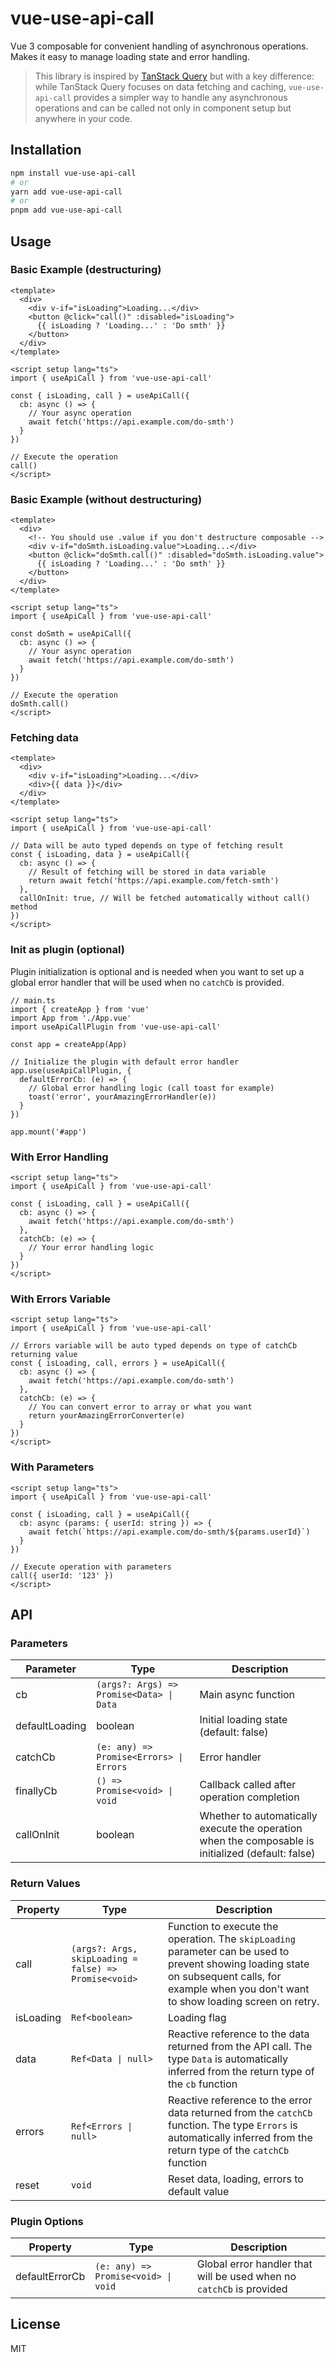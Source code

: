 # vue-use-api-call

Vue 3 composable for convenient handling of asynchronous operations. Makes it easy to manage loading state and error handling.

> This library is inspired by [TanStack Query](https://tanstack.com/query/latest) but with a key difference: while TanStack Query focuses on data fetching and caching, `vue-use-api-call` provides a simpler way to handle any asynchronous operations and can be called not only in component setup but anywhere in your code.

## Installation

```bash
npm install vue-use-api-call
# or
yarn add vue-use-api-call
# or
pnpm add vue-use-api-call
```

## Usage

### Basic Example (destructuring)

```vue
<template>
  <div>
    <div v-if="isLoading">Loading...</div>
    <button @click="call()" :disabled="isLoading">
      {{ isLoading ? 'Loading...' : 'Do smth' }}
    </button>
  </div>
</template>

<script setup lang="ts">
import { useApiCall } from 'vue-use-api-call'

const { isLoading, call } = useApiCall({
  cb: async () => {
    // Your async operation
    await fetch('https://api.example.com/do-smth')
  }
})

// Execute the operation
call()
</script>

```

### Basic Example (without destructuring)

```vue
<template>
  <div>
    <!-- You should use .value if you don't destructure composable -->
    <div v-if="doSmth.isLoading.value">Loading...</div>
    <button @click="doSmth.call()" :disabled="doSmth.isLoading.value">
      {{ isLoading ? 'Loading...' : 'Do smth' }}
    </button>
  </div>
</template>

<script setup lang="ts">
import { useApiCall } from 'vue-use-api-call'

const doSmth = useApiCall({
  cb: async () => {
    // Your async operation
    await fetch('https://api.example.com/do-smth')
  }
})

// Execute the operation
doSmth.call()
</script>

```

### Fetching data

```vue
<template>
  <div>
    <div v-if="isLoading">Loading...</div>
    <div>{{ data }}</div>
  </div>
</template>

<script setup lang="ts">
import { useApiCall } from 'vue-use-api-call'

// Data will be auto typed depends on type of fetching result
const { isLoading, data } = useApiCall({
  cb: async () => {
    // Result of fetching will be stored in data variable
    return await fetch('https://api.example.com/fetch-smth')
  },
  callOnInit: true, // Will be fetched automatically without call() method
})
</script>

```

### Init as plugin (optional)
Plugin initialization is optional and is needed when you want to set up a global error handler that will be used when no `catchCb` is provided.


```vue
// main.ts
import { createApp } from 'vue'
import App from './App.vue'
import useApiCallPlugin from 'vue-use-api-call'

const app = createApp(App)

// Initialize the plugin with default error handler
app.use(useApiCallPlugin, {
  defaultErrorCb: (e) => {
    // Global error handling logic (call toast for example)
    toast('error', yourAmazingErrorHandler(e))
  }
})

app.mount('#app')
```

### With Error Handling

```vue
<script setup lang="ts">
import { useApiCall } from 'vue-use-api-call'

const { isLoading, call } = useApiCall({
  cb: async () => {
    await fetch('https://api.example.com/do-smth')
  },
  catchCb: (e) => {
    // Your error handling logic
  }
})
</script>
```

### With Errors Variable

```vue
<script setup lang="ts">
import { useApiCall } from 'vue-use-api-call'

// Errors variable will be auto typed depends on type of catchCb returning value
const { isLoading, call, errors } = useApiCall({
  cb: async () => {
    await fetch('https://api.example.com/do-smth')
  },
  catchCb: (e) => {
    // You can convert error to array or what you want
    return yourAmazingErrorConverter(e)
  }
})
</script>
```

### With Parameters

```vue
<script setup lang="ts">
import { useApiCall } from 'vue-use-api-call'

const { isLoading, call } = useApiCall({
  cb: async (params: { userId: string }) => {
    await fetch(`https://api.example.com/do-smth/${params.userId}`)
  }
})

// Execute operation with parameters
call({ userId: '123' })
</script>
```

## API

### Parameters

| Parameter | Type | Description |
|----------|-----|----------|
| cb | `(args?: Args) => Promise<Data> \| Data` | Main async function |
| defaultLoading | boolean | Initial loading state (default: false) |
| catchCb | `(e: any) => Promise<Errors> \| Errors` | Error handler |
| finallyCb | `() => Promise<void> \| void` | Callback called after operation completion |
| callOnInit | boolean | Whether to automatically execute the operation when the composable is initialized (default: false) |

### Return Values

| Property | Type | Description |
|----------|-----|----------|
| call | `(args?: Args, skipLoading = false) => Promise<void>` | Function to execute the operation. The `skipLoading` parameter can be used to prevent showing loading state on subsequent calls, for example when you don't want to show loading screen on retry. |
| isLoading | `Ref<boolean>` | Loading flag |
| data | `Ref<Data \| null>` | Reactive reference to the data returned from the API call. The type `Data` is automatically inferred from the return type of the `cb` function |
| errors | `Ref<Errors \| null>` | Reactive reference to the error data returned from the `catchCb` function. The type `Errors` is automatically inferred from the return type of the `catchCb` function |
| reset | `void` | Reset data, loading, errors to default value

### Plugin Options

| Property | Type | Description |
|----------|-----|----------|
| defaultErrorCb | `(e: any) => Promise<void> \| void` | Global error handler that will be used when no `catchCb` is provided |

## License

MIT
